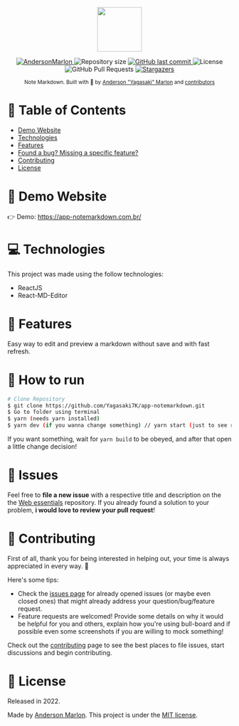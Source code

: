 <p align="center">
   <img src="https://notemarkdown.vercel.app/vite.svg" width="100"/>
</p>

<p align="center">
   <a href="https://www.linkedin.com/in/andersonmarlon/">
      <img alt="AndersonMarlon" src="https://img.shields.io/badge/-AndersonMarlon-5965e0?style=flat&logo=Linkedin&logoColor=white" />
   </a>
  <img alt="Repository size" src="https://img.shields.io/github/repo-size/Yagasaki7K/app-notemarkdown?color=5965e0">

  <a href="https://github.com/Yagasaki7K/app-notemarkdown/commits/master">
    <img alt="GitHub last commit" src="https://img.shields.io/github/last-commit/Yagasaki7K/app-notemarkdown?color=5965e0">
  </a>
  <img alt="License" src="https://img.shields.io/badge/license-MIT-5965e0">
  <img alt="GitHub Pull Requests" src="https://img.shields.io/github/issues-pr/Yagasaki7K/app-notemarkdown?color=5965e0" />
  <a href="https://github.com/Yagasaki7K/app-notemarkdown/stargazers">
    <img alt="Stargazers" src="https://img.shields.io/github/stars/Yagasaki7K/app-notemarkdown?color=5965e0&logo=github">
  </a>
</p>

<div align="center">
  <sub>Note Markdown. Built with 💜 by
    <a href="https://github.com/Yagasaki7K">Anderson "Yagasaki" Marlon</a> and
    <a href="https://github.com/Yagasaki7K/app-notemarkdown/graphs/contributors">
      contributors
    </a>
  </sub>
</div>

# 📌 Table of Contents

* [Demo Website](#eyes-demo-website)
* [Technologies](#computer-technologies)
* [Features](#rocket-features)
* [Found a bug? Missing a specific feature?](#bug-issues)
* [Contributing](#tada-contributing)
* [License](#closed_book-license)

# 👀 Demo Website

👉  Demo: https://app-notemarkdown.com.br/

# 💻 Technologies

This project was made using the follow technologies:

* ReactJS
* React-MD-Editor

# 🚀 Features

Easy way to edit and preview a markdown without save and with fast refresh.

# 🚧 How to run

```bash
# Clone Repository
$ git clone https://github.com/Yagasaki7K/app-notemarkdown.git
$ Go to folder using terminal
$ yarn (needs yarn installed)
$ yarn dev (if you wanna change something) // yarn start (just to see running)
```

If you want something, wait for `yarn build` to be obeyed, and after that open a little change decision!

# 🐛 Issues

Feel free to **file a new issue** with a respective title and description on the the [Web essentials](https://github.com/Yagasaki7K/app-notemarkdown/issues) repository. If you already found a solution to your problem, **i would love to review your pull request**!

# 🎉 Contributing

First of all, thank you for being interested in helping out, your time is always appreciated in every way. :100:

Here's some tips:

* Check the [issues page](https://github.com/Yagasaki7K/app-notemarkdown/issues) for already opened issues (or maybe even closed ones) that might already address your question/bug/feature request.
* Feature requests are welcomed! Provide some details on why it would be helpful for you and others, explain how you're using bull-board and if possible even some screenshots if you are willing to mock something!

Check out the [contributing](./CONTRIBUTING.md) page to see the best places to file issues, start discussions and begin contributing.

# 📕 License

Released in 2022.

Made by [Anderson Marlon](https://github.com/Yagasaki7K).
This project is under the [MIT license](./LICENSE).
